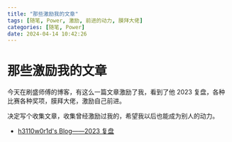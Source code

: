 ```yaml
---
title: "那些激励我的文章"
tags: [随笔, Power, 激励, 前进的动力, 膜拜大佬]
categories: [随笔, Power]
date: 2024-04-14 10:42:26
---
```


# 那些激励我的文章

今天在刷盛师傅的博客，有这么一篇文章激励了我，看到了他 2023 复盘，各种比赛各种奖项，膜拜大佬，激励自己前进。

决定写个收集文章，收集曾经激励过我的，希望我以后也能成为别人的动力。

- [h3110w0r1d's Blog——2023 复盘](https://www.codexploit.cn/2023%E5%A4%8D%E7%9B%98/)
